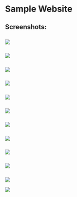 # Sample Website

## Screenshots:

![](https://github.com/lvcc-wad/Students/blob/master/BSIS/Bernardino-Eldrin/Sample-Website/Screenshot/1.PNG)
----------
![](https://github.com/lvcc-wad/Students/blob/master/BSIS/Bernardino-Eldrin/Sample-Website/Screenshot/2.PNG)
----------
![](https://github.com/lvcc-wad/Students/blob/master/BSIS/Bernardino-Eldrin/Sample-Website/Screenshot/3.PNG)
----------
![](https://github.com/lvcc-wad/Students/blob/master/BSIS/Bernardino-Eldrin/Sample-Website/Screenshot/4.PNG)
----------
![](https://github.com/lvcc-wad/Students/blob/master/BSIS/Bernardino-Eldrin/Sample-Website/Screenshot/5.PNG)
----------
![](https://github.com/lvcc-wad/Students/blob/master/BSIS/Bernardino-Eldrin/Sample-Website/Screenshot/6.PNG)
----------
![](https://github.com/lvcc-wad/Students/blob/master/BSIS/Bernardino-Eldrin/Sample-Website/Screenshot/7.PNG)
----------
![](https://github.com/lvcc-wad/Students/blob/master/BSIS/Bernardino-Eldrin/Sample-Website/Screenshot/8.PNG)
----------
![](https://github.com/lvcc-wad/Students/blob/master/BSIS/Bernardino-Eldrin/Sample-Website/Screenshot/9.PNG)
----------
![](https://github.com/lvcc-wad/Students/blob/master/BSIS/Bernardino-Eldrin/Sample-Website/Screenshot/10.PNG)
----------
![](https://github.com/lvcc-wad/Students/blob/master/BSIS/Bernardino-Eldrin/Sample-Website/Screenshot/11.PNG)
----------
![](https://github.com/lvcc-wad/Students/blob/master/BSIS/Bernardino-Eldrin/Sample-Website/Screenshot/12.PNG)
